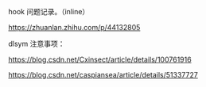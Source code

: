 hook 问题记录。（inline）

https://zhuanlan.zhihu.com/p/44132805

dlsym 注意事项：

https://blog.csdn.net/Cxinsect/article/details/100761916

https://blog.csdn.net/caspiansea/article/details/51337727
